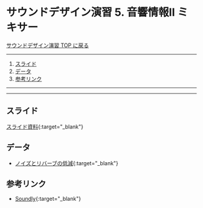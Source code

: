 # サウンドデザイン演習 5. 音響情報II ミキサー<!-- omit in toc -->

[サウンドデザイン演習 TOP に戻る](./index.md)

---

1. [スライド](#スライド)
2. [データ](#データ)
3. [参考リンク](#参考リンク)

---

---

## スライド

[スライド資料](./sd_05slide.pdf){:target="_blank"}

## データ
- [ノイズとリバーブの低減](https://helpx.adobe.com/jp/premiere-pro/how-to/reduce-noise-and-reverberation.html){:target="_blank"}


## 参考リンク
- [Soundly](https://getsoundly.com/){:target="_blank"}

